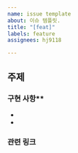 ```yaml
---
name: issue template
about: 이슈 템플릿.
title: "[feat]"
labels: feature
assignees: hj9118

---
```


## 주제
### 구현 사항**

- 
- 

### 관련 링크
